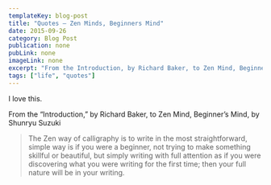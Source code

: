 ```yaml
---
templateKey: blog-post
title: "Quotes — Zen Minds, Beginners Mind"
date: 2015-09-26
category: Blog Post
publication: none
pubLink: none
imageLink: none
excerpt: "From the Introduction, by Richard Baker, to Zen Mind, Beginner's Mind, by Shunryu Suzuki."
tags: ["life", "quotes"]
---
```

I love this.

From the “Introduction,” by Richard Baker, to Zen Mind, Beginner’s Mind, by Shunryu Suzuki

>The Zen way of calligraphy is to write in the most straightforward, simple way is if you were a beginner, not trying to make something skillful or beautiful, but simply writing with full attention as if you were discovering what you were writing for the first time; then your full nature will be in your writing.
